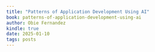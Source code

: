 ```yaml
---
title: "Patterns of Application Development Using AI"
book: patterns-of-application-development-using-ai
author: Obie Fernandez
kindle: true
date: 2025-01-10
tags: posts
---
```


